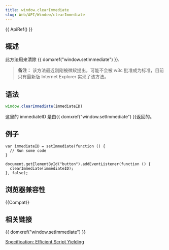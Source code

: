 ```yaml
---
title: window.clearImmediate
slug: Web/API/Window/clearImmediate
---
```


{{ ApiRef() }}

## 概述

此方法用来清除 {{ domxref("window.setImmediate") }}.

> **备注：** 该方法最近刚刚被微软提出，可能不会被 w3c 批准成为标准，目前只有最新版 Internet Explorer 实现了该方法。

## 语法

```js
window.clearImmediate(immediateID)
```

这里的 immediateID 是由{{ domxref("window.setImmediate") }}返回的。

## 例子

```
var immediateID = setImmediate(function () {
  // Run some code
}

document.getElementById("button").addEventListener(function () {
  clearImmediate(immediateID);
}, false);
```

## 浏览器兼容性

{{Compat}}

## 相关链接

{{ domxref("window.setImmediate") }}

[Specification: Efficient Script Yielding](https://dvcs.w3.org/hg/webperf/raw-file/tip/specs/setImmediate/Overview.html)
